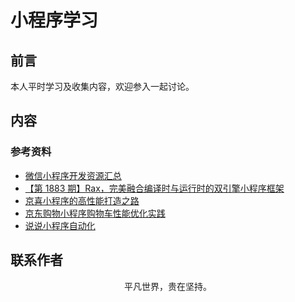 # 小程序学习

## 前言

本人平时学习及收集内容，欢迎参入一起讨论。

## 内容

### 参考资料

- [微信小程序开发资源汇总](https://github.com/justjavac/awesome-wechat-weapp)
- [【第 1883 期】Rax，完美融合编译时与运行时的双引擎小程序框架](https://mp.weixin.qq.com/s/uIYssujm8rRPUxFx0HraxQ)
- [京喜小程序的高性能打造之路](https://juejin.im/post/5e7d4487e51d4546d83af560)
- [京东购物小程序购物车性能优化实践](https://mp.weixin.qq.com/s/3_PwTZzt7ImmcvKTbIeTRA)
- [说说小程序自动化](https://mp.weixin.qq.com/s/EIUEDWslSOBQBQwRLuOlKg)

## 联系作者

<div align="center">
    <p>
        平凡世界，贵在坚持。
    </p>
    <img :src="$withBase('/about/contact.png')" />
</div>
